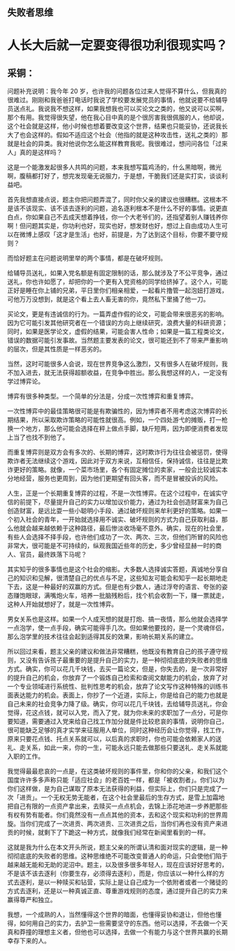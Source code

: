 ## 失败者思维
# 人长大后就一定要变得很功利很现实吗？

## 采铜：
问题补充说明：我今年 20 岁，也许我的问题各位过来人觉得不算什么，但我真的很难过。刚刚和我爸爸打电话时我说了学校要发展党员的事情，他就说要不给辅导员送点礼。我说我不想这样，如果我想我也可以买论文之类的，他又说可以买啊，那个有用。我觉得很失望，他在我心目中真的是个很厉害我很佩服的人，他却说，这个社会就是这样，他小时候也想着要改变这个世界，结果也只能妥协，还说我长大了也会这样的。假如不适应这个社会（他指的就是这种攻击性，送礼之类的）那就是社会的异类。我对他说你怎么能这样教育我呢。我很难过，想问问各位「过来人」真的是这样吗？


这是一个能激发起很多人共鸣的问题，本来我想写篇鸡汤的，什么黑暗啊，微光啊，腹稿都打好了，想完发现毫无说服力，于是想，干脆我们还是实打实，谈谈利益吧。

首先我想直接点说，题主你把问题弄混了，同时你父亲的建议也很糟糕。这根本不是该不该现实、该不该去逐利的问题，追名逐利根本不是什么不好的事情。说更直白点，你如果自己不去成天想着挣钱，你一个大老爷们的，还指望着别人赚钱养你啊！但问题其实是，你功利也好，现实也好，想发财也好，想过上自由成功人生可以在微博上感叹「这才是生活」也好，前提是，为了达到这个目标，你要不要守规则？

而恰好题主在问题说明里举的两个事情，都是在破坏规则。

给辅导员送礼，如果入党名额是有固定限制的话，那么就涉及了不公平竞争，通过送礼，你也许如愿了，却把你的一个更有入党资格的同学给挤掉了。这个人，可能正好是睡在你上铺的兄弟，平日里你们相亲相爱，一起看片撸管一起泡妞打游戏，可他万万没想到，就是这个看上去人畜无害的你，竟然私下里捅了他一刀。

买论文，更是有违诚信的行为。一篇弄虚作假的论文，可能会带来很恶劣的影响。因为它可能引发其他研究者在一个错误的方向上继续研究，浪费大量的科研资源；同时，如果是医学论文，虚假的结果，可能会害人性命；如果是一篇工程类论文，错误的数据可能引发事故。当然题主要发表的论文，很可能还到不了带来严重影响的层次，但是其性质是一样恶劣的。

当然，这时可能很多人会说，现在世界竞争这么激烈，又有很多人在破坏规则，我不加入进去，就无法获得超额收益，在竞争中胜出。那么我想这样的人，一定没有学过博弈论。

博弈有很多种类型。一个简单的分法是，分成一次性博弈和重复博弈。

一次性博弈中的最佳策略很可能是有欺骗性的，因为博弈者不用考虑这次博弈的长期结果，所以采取欺诈策略的可能性就很高。例如，一个四处游弋的摊贩，打一枪换一个地方，那么他可能会选择在秤上做点手脚，缺斤短两，因为即便消费者发现上当了也找不到他了。

而重复博弈则是双方会有多次的、长期的博弈，这时欺诈行为往往会被惩罚，使得欺诈者无法继续这个游戏，因此对于双方来说，互相信任，保持诚信，往往是比欺诈更好的策略。就像，一个菜市场里，各个有固定摊位的卖家，一般会比较诚实本分地经营，服务也更周到，因为他们更期望有回头客，而不是冒被投诉的风险。

人生，正是一个长期重复博弈的过程，不是一次性博弈。在这个过程中，在诚实守信的前提下，尽量提升自己的实力以增加议价能力，通过为社会创造财富来为自己创造财富，是远比耍一些小聪明小手段、通过破坏规则来牟利更好的策略。如果一个初入社会的青年，一开始就选择用不诚实、破坏规则的方式为自己获取利益，那么他就会越来越依赖于这种路径，最后惨淡收场毫不意外。确实，现在的社会里，有些人会选择不择手段，也许他们成功了一次、两次、三次，但他们所冒的风险也非常大，很可能是不可持续的，纵观我国近些年的历史，多少曾经显赫一时的商人、官员，最终跌落下马呢？

其实知乎的很多事情也是这个社会的缩影。大多数人选择诚实答题，真诚地分享自己的知识和见解，很清楚自己的优点与不足，这些知友可能会和知乎一起长期地走下去，这是一种最好的双赢的方式。但是也有少数人，通过浮夸的语言、夸张的姿态赚饱眼球，满嘴炮火车，培养一批脑残粉后，找个机会收割一下，赚一票就走，这种人开始就想好了，就是一次性博弈。

男女关系也是这样。如果一个人成天想的就是打炮、搞一夜情，那么他就会选择学一点泡学，使一点手段，确实可能得手几次。但如果他要找的，是一个灵魂伴侣，那么泡学里的技术往往会起到适得其反的效果，影响长期关系的建立。

所以回过来看，题主父亲的建议和做法非常糟糕，他既没有教育自己的孩子遵守规则，又没有告诉孩子最重要的是提升自己的实力，是一种彻彻底底的失败者的思维方式。确实，你可以花几千块钱，去买一篇论文，但是，你失去的，是一次非常好的提升自己的机会，你放弃了一个锻炼自己检索和查阅文献能力的机会，放弃了对一个专业领域进行系统性、批判性思考的机会，放弃了论文写作这种特殊的训练书面表达能力的机会。表面上，你抄了一个近道，实际上，你是给自己的能力也就是自己未来的社会竞争力降了级。确实，你可以花几千块钱，去给辅导员送礼，你会觉得，花这点钱，就可以入党，而入了党，就为你未来的求职加了一点分，可是你要知道，需要通过入党来给自己找工作加分就是件比较悲哀的事情，说明你自己，很可能缺乏足够的真才实学来征服用人单位，同时这种经历会让你觉得，找工作，原来只要花点钱、托点关系就可以，以后真的求职时，你也可能会依赖家人的送礼、走关系，如此一来，你的一生，可能永远只能去做那些只要送礼、走关系就能入职的工作。

我觉得最最悲哀的一点是，在这类破坏规则的事件里，你和你的父亲，和我们这个国度许许多多声称只能「适应社会」的老百姓一样，都是「被收割者」。你们以为你们这样做，是为自己谋取了原本无法获得的利益，但实际上，你们只是完成了一次「进贡」。一个无权无势无能者，在这个社会里最后的生存方式，是雪上加霜地把自己有限的一点资产拿出来，去赎买一点点机会，去锦上添花地进一步养肥那些有权有势有能者。你们竟然没有一点点其他的资本，去和这个现实和功利的世界周旋。当你们完成了一次进贡、两次进贡、三次进贡之后，当你们再也没有资产来进贡的时候，就剩下了下跪这一种方式，就像我们经常在新闻里看到的一样。

这就是我为什么在本文开头所说，题主父亲的所谓认清和面对现实的逻辑，是一种彻彻底底的失败者的思维。这种思维绝不可能改变普通人的命运，只会使他们陷于越来越无能和无助的泥沼中。题主，以及很多很多年轻人，现在应该好好思考的，不是该不该去逐利（你要生存，必须得去逐利），而是，你应该以一种什么样的方式去逐利，是以一种赎买和钻营，实际上是让自己成为一个依附者或者一个赌徒的方式去逐利，还是以一种真诚正直、尊重游戏规则的态度，通过提升自己的实力来赢得尊严和独立。

我想，一个成熟的人，当然懂得这个世界的暗面，也懂得妥协和退让，但他也懂得，如何用自己的实力，去护卫一些需要坚守的东西。他可以选择，不去做一个天真和莽撞的理想主义者，但他也可以选择，去做一个有能力与这个世界共赢的长期幸存下来的人。
